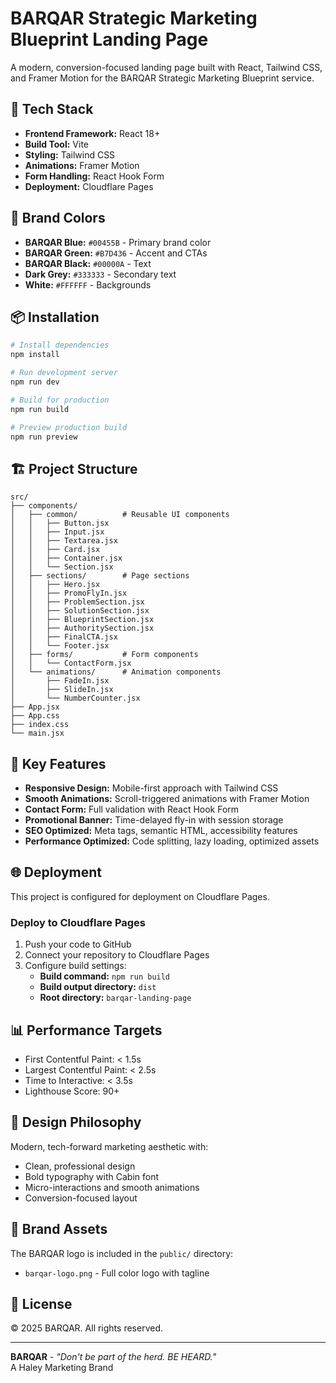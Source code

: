 # BARQAR Strategic Marketing Blueprint Landing Page

A modern, conversion-focused landing page built with React, Tailwind CSS, and Framer Motion for the BARQAR Strategic Marketing Blueprint service.

## 🚀 Tech Stack

- **Frontend Framework:** React 18+
- **Build Tool:** Vite
- **Styling:** Tailwind CSS
- **Animations:** Framer Motion
- **Form Handling:** React Hook Form
- **Deployment:** Cloudflare Pages

## 🎨 Brand Colors

- **BARQAR Blue:** `#00455B` - Primary brand color
- **BARQAR Green:** `#B7D436` - Accent and CTAs
- **BARQAR Black:** `#00000A` - Text
- **Dark Grey:** `#333333` - Secondary text
- **White:** `#FFFFFF` - Backgrounds

## 📦 Installation

```bash
# Install dependencies
npm install

# Run development server
npm run dev

# Build for production
npm run build

# Preview production build
npm run preview
```

## 🏗️ Project Structure

```
src/
├── components/
│   ├── common/          # Reusable UI components
│   │   ├── Button.jsx
│   │   ├── Input.jsx
│   │   ├── Textarea.jsx
│   │   ├── Card.jsx
│   │   ├── Container.jsx
│   │   └── Section.jsx
│   ├── sections/        # Page sections
│   │   ├── Hero.jsx
│   │   ├── PromoFlyIn.jsx
│   │   ├── ProblemSection.jsx
│   │   ├── SolutionSection.jsx
│   │   ├── BlueprintSection.jsx
│   │   ├── AuthoritySection.jsx
│   │   ├── FinalCTA.jsx
│   │   └── Footer.jsx
│   ├── forms/           # Form components
│   │   └── ContactForm.jsx
│   └── animations/      # Animation components
│       ├── FadeIn.jsx
│       ├── SlideIn.jsx
│       └── NumberCounter.jsx
├── App.jsx
├── App.css
├── index.css
└── main.jsx
```

## 🎯 Key Features

- **Responsive Design:** Mobile-first approach with Tailwind CSS
- **Smooth Animations:** Scroll-triggered animations with Framer Motion
- **Contact Form:** Full validation with React Hook Form
- **Promotional Banner:** Time-delayed fly-in with session storage
- **SEO Optimized:** Meta tags, semantic HTML, accessibility features
- **Performance Optimized:** Code splitting, lazy loading, optimized assets

## 🌐 Deployment

This project is configured for deployment on Cloudflare Pages.

### Deploy to Cloudflare Pages

1. Push your code to GitHub
2. Connect your repository to Cloudflare Pages
3. Configure build settings:
   - **Build command:** `npm run build`
   - **Build output directory:** `dist`
   - **Root directory:** `barqar-landing-page`

## 📊 Performance Targets

- First Contentful Paint: < 1.5s
- Largest Contentful Paint: < 2.5s
- Time to Interactive: < 3.5s
- Lighthouse Score: 90+

## 🎨 Design Philosophy

Modern, tech-forward marketing aesthetic with:
- Clean, professional design
- Bold typography with Cabin font
- Micro-interactions and smooth animations
- Conversion-focused layout

## 🎨 Brand Assets

The BARQAR logo is included in the `public/` directory:
- `barqar-logo.png` - Full color logo with tagline

## 📝 License

© 2025 BARQAR. All rights reserved.

---

**BARQAR** - *"Don't be part of the herd. BE HEARD."*  
A Haley Marketing Brand

